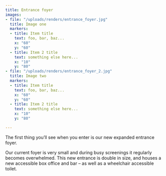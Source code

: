 ```yaml
---
title: Entrance foyer
images:
- file: "/uploads/renders/entrance_foyer.jpg"
  title: Image one
  markers:
  - title: Item title
    text: foo, bar, baz...
    x: "60"
    y: "60"
  - title: Item 2 title
    text: something else here...
    x: "10"
    y: "80"
- file: "/uploads/renders/entrance_foyer_2.jpg"
  title: Image two
  markers:
  - title: Item title
    text: foo, bar, baz...
    x: "60"
    y: "60"
  - title: Item 2 title
    text: something else here...
    x: "10"
    y: "80"

---
```

The first thing you’ll see when you enter is our new expanded entrance foyer.

Our current foyer is very small and during busy screenings it regularly becomes overwhelmed. This new entrance is double in size, and houses a new accessible box office and bar – as well as a wheelchair accessible toilet.